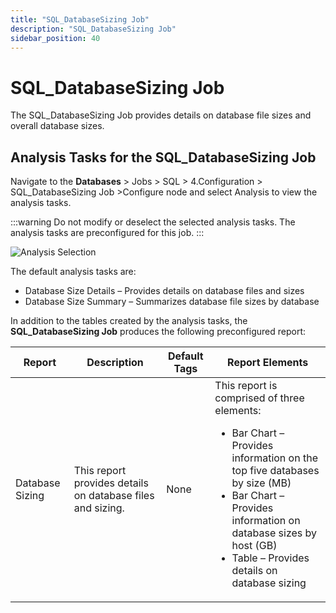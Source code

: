 ```yaml
---
title: "SQL_DatabaseSizing Job"
description: "SQL_DatabaseSizing Job"
sidebar_position: 40
---
```


# SQL_DatabaseSizing Job

The SQL_DatabaseSizing Job provides details on database file sizes and overall database sizes.

## Analysis Tasks for the SQL_DatabaseSizing Job

Navigate to the **Databases** > Jobs > SQL > 4.Configuration > SQL_DatabaseSizing Job >Configure
node and select Analysis to view the analysis tasks.

:::warning
Do not modify or deselect the selected analysis tasks. The analysis tasks are
preconfigured for this job.
:::


![Analysis Selection](/images/accessanalyzer/12.0/solutions/databases/sql/configuration/analysistask.webp)

The default analysis tasks are:

- Database Size Details – Provides details on database files and sizes
- Database Size Summary – Summarizes database file sizes by database

In addition to the tables created by the analysis tasks, the **SQL_DatabaseSizing Job** produces the
following preconfigured report:

| Report          | Description                                                | Default Tags | Report Elements                                                                                                                                                                                                                                                   |
| --------------- | ---------------------------------------------------------- | ------------ | ----------------------------------------------------------------------------------------------------------------------------------------------------------------------------------------------------------------------------------------------------------------- |
| Database Sizing | This report provides details on database files and sizing. | None         | This report is comprised of three elements: <ul><li>Bar Chart – Provides information on the top five databases by size (MB)</li><li>Bar Chart – Provides information on database sizes by host (GB)</li><li>Table – Provides details on database sizing</li></ul> |
